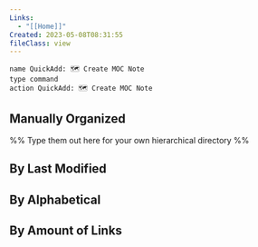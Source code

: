 ```yaml
---
Links:
  - "[[Home]]"
Created: 2023-05-08T08:31:55
fileClass: view
---
```


```button
name QuickAdd: 🗺️ Create MOC Note
type command
action QuickAdd: 🗺️ Create MOC Note
```

## Manually Organized
%% Type them out here for your own hierarchical directory %%

## By Last Modified

<!-- Deprecated query: #moc  tag being removed. Replace with field:: type = "moc"
```dataview
table file.mday
from #moc and !outgoing([[]]) and !"Hidden"
sort file.mday desc
limit 10
``` -->

## By Alphabetical

<!-- Deprecated query: #moc  tag being removed. Replace with field:: type = "moc"
```dataview
list
from #moc and !outgoing([[]]) and !"Hidden"
sort file.name asc
``` -->

## By Amount of Links

<!-- Deprecated query: #moc  tag being removed. Replace with field:: type = "moc"
```dataview
TABLE length(file.outlinks) + length(file.inlinks) as "Total Links", length(file.outlinks) as Outgoing, length(file.inlinks) as Backlinks FROM #moc AND !"Hidden" SORT length(file.outlinks) + length(file.inlinks) desc
``` -->
